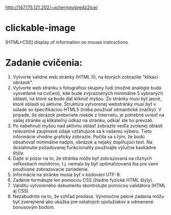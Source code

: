 http://147.175.121.202/~xchernov/pre4z2ice/

# clickable-image
[HTML+CSS] display of information on mouse instructions


# Zadanie cvičenia:
1. Vytvorte validné web stránky (HTML 5), na ktorých zobrazíte "klikací obrázok".
2. Vytvorte web stránku s fotografiou skupiny ľudí (možné analógie budú vysvetlené na cvičení), kde bude zvýraznených minimálne 5 vybraných oblastí, na ktoré sa bude dať kliknúť myšou.  Zo stránky musí byť jasné, ktoré oblasti sú aktívne. Štruktúra vytvorenej webstránky musí byť v súlade so špecifikáciou HTML5 (treba používať sémantické značky). V prípade, že obrázok preberiete niekde z Internetu, je potrebné uviesť na vašej stránke aj klikateľný odkaz na stránku, odkiaľ ste ho prevzali.
3. Po nabehnutí myšou nad aktívnu oblasť zobrazte vedľa zvolenej oblasti relevantné zaujímavé údaje vzťahujúce sa k vašemu výberu. Tieto informácie vhodne graficky zobrazte. Počíta sa s tým, že budú obsahovať minimálne nadpis, obrázok a nejaký doplňujúci text. Na dosiahnutie požadovanej funkcionality používajte výlučne kaskádne štýly.
4. Dajte si pozor na to, že stránka môže byť zobrazovaná na rôznych veľkostiach monitorov, t.j. nemala by byť optimalizovaná iba pre vami používané zobrazovacie zariadenie.
5. Informácie na stránke musia byť v kódovaní UTF-8.
6. Zadanie formátujte len pomocou CSS (žiadne fyzické HTML štýly).
8. Validitu vytvoreného dokumentu skontrolujte pomocou validátora (HTML aj CSS).
8. Nezabudnite na to, že vzhľad predáva. Výnimočne pekné zadania môžu byť zverejnené ako ukážka pre ostatných spolužiakov a odmenené bonusovým bodom.
